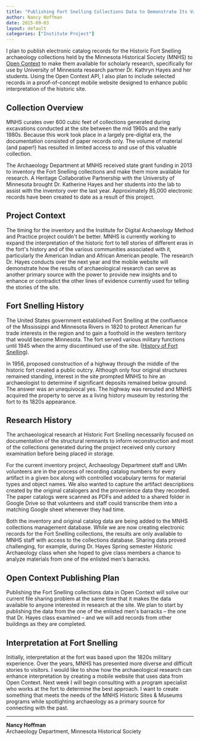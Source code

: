 ```yaml
---
title: "Publishing Fort Snelling Collections Data to Demonstrate Its Value for Both Research and Interpretive Projects"
author: Nancy Hoffman
date: 2015-09-03
layout: default
categories: ["Institute Project"]
---
```


I plan to publish electronic catalog records for the Historic Fort Snelling archaeology collections held by the Minnesota Historical Society (MNHS) to [Open Context](http://opencontext.org/) to make them available for scholarly research, specifically for use by University of Minnesota research partner Dr. Kathryn Hayes and her students. Using the Open Context API, I also plan to include selected records in a proof-of-concept mobile website designed to enhance public interpretation of the historic site.

## Collection Overview

MNHS curates over 600 cubic feet of collections generated during excavations conducted at the site between the mid 1960s and the early 1980s. Because this work took place in a largely pre-digital era, the documentation consisted of paper records only. The volume of material (and paper!) has resulted in limited access to and use of this valuable collection.

The Archaeology Department at MNHS received state grant funding in 2013 to inventory the Fort Snelling collections and make them more available for research. A Heritage Collaborative Partnership with the University of Minnesota brought Dr. Katherine Hayes and her students into the lab to assist with the inventory over the last year. Approximately 85,000 electronic records have been created to date as a result of this project.

## Project Context

The timing for the inventory and the Institute for Digital Archaeology Method and Practice project couldn't be better. MNHS is currently working to expand the interpretation of the historic fort to tell stories of different eras in the fort's history and of the various communities associated with it, particularly the American Indian and African American people. The research Dr. Hayes conducts over the next year and the mobile website will demonstrate how the results of archaeological research can serve as another primary source with the power to provide new insights and to enhance or contradict the other lines of evidence currently used for telling the stories of the site.

## Fort Snelling History

The United States government established Fort Snelling at the confluence of the Mississippi and Minnesota Rivers in 1820 to protect American fur trade interests in the region and to gain a foothold in the western territory that would become Minnesota. The fort served various military functions until 1945 when the army discontinued use of the site. ([History of Fort Snelling](http://www.historicfortsnelling.org/history)).

In 1956, proposed construction of a highway through the middle of the historic fort created a public outcry. Although only four original structures remained standing, interest in the site prompted MNHS to hire an archaeologist to determine if significant deposits remained below ground. The answer was an unequivocal yes. The highway was rerouted and MNHS acquired the property to serve as a living history museum by restoring the fort to its 1820s appearance.

## Research History

The archaeological research at Historic Fort Snelling necessarily focused on documentation of the structural remnants to inform reconstruction and most of the collections generated during the project received only cursory examination before being placed in storage.

For the current inventory project, Archaeology Department staff and UMn volunteers are in the process of recording catalog numbers for every artifact in a given box along with controlled vocabulary terms for material types and object names. We also wanted to capture the artifact descriptions created by the original catalogers and the provenience data they recorded. The paper catalogs were scanned as PDFs and added to a shared folder in Google Drive so that volunteers and staff could transcribe them into a matching Google sheet whenever they had time.

Both the inventory and original catalog data are being added to the MNHS collections management database. While we are now creating electronic records for the Fort Snelling collections, the results are only available to MNHS staff with access to the collections database. Sharing data proved challenging, for example, during Dr. Hayes Spring semester Historic Archaeology class when she hoped to give class members a chance to analyze materials from one of the enlisted men's barracks.

## Open Context Publishing Plan

Publishing the Fort Snelling collections data in Open Context will solve our current file sharing problem at the same time that it makes the data available to anyone interested in research at the site. We plan to start by publishing the data from the one of the enlisted men's barracks – the one that Dr. Hayes class examined – and we will add records from other buildings as they are completed.

## Interpretation at Fort Snelling

Initially, interpretation at the fort was based upon the 1820s military experience. Over the years, MNHS has presented more diverse and difficult stories to visitors. I would like to show how the archaeological research can enhance interpretation by creating a mobile website that uses data from Open Context. Next week I will begin consulting with a program specialist who works at the fort to determine the best approach. I want to create something that meets the needs of the MNHS Historic Sites & Museums programs while spotlighting archaeology as a primary source for connecting with the past.

---

**Nancy Hoffman**  
Archaeology Department, Minnesota Historical Society
